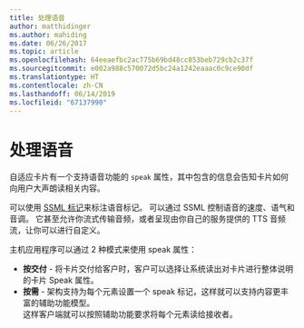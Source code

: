 ```yaml
---
title: 处理语音
author: matthidinger
ms.author: mahiding
ms.date: 06/26/2017
ms.topic: article
ms.openlocfilehash: 64eeaefbc2ac775b69bd48cc853beb729cb2c37f
ms.sourcegitcommit: e002a988c570072d5bc24a1242eaaac0c9ce90df
ms.translationtype: HT
ms.contentlocale: zh-CN
ms.lasthandoff: 06/14/2019
ms.locfileid: "67137990"
---
```

# <a name="handling-speech"></a>处理语音

自适应卡片有一个支持语音功能的 `speak` 属性，其中包含的信息会告知卡片如何向用户大声朗读相关内容。

可以使用 [SSML 标记](https://msdn.microsoft.com/en-us/library/office/hh361578(v=office.14).aspx)来标注语音标记。 可以通过 SSML 控制语音的速度、语气和音调。  它甚至允许你流式传输音频，或者呈现由你自己的服务提供的 TTS 音频流，让你可以进行自定义。

主机应用程序可以通过 2 种模式来使用 speak 属性：
* **按交付** - 将卡片交付给客户时，客户可以选择让系统读出对卡片进行整体说明的卡片 Speak 属性。
* **按需** - 架构支持为每个元素设置一个 speak 标记，这样就可以支持内容更丰富的辅助功能模型。  
这样客户端就可以按照辅助功能要求将每个元素读给接收者。

